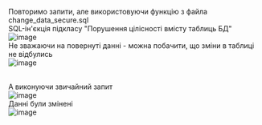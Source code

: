 Повторимо запити, але використовуючи функцію з файла change_data_secure.sql<br/>
SQL-ін'єкція підкласу "Порушення цілісності вмісту таблиць БД"<br/>
![image](https://user-images.githubusercontent.com/73271963/208271734-db592d3b-5adf-426f-b927-07e678aeccd9.png)
<br/>Не зважаючи на повернуті данні - можна побачити, що зміни в таблиці не відбулись<br/>
![image](https://user-images.githubusercontent.com/73271963/208271752-acb536c9-d64d-4f1b-9a4f-12e59632571b.png)

<br/>А виконуючи звичайний запит<br/>
![image](https://user-images.githubusercontent.com/73271963/208271764-073797f9-2c34-490d-bc03-61efacf3a320.png)
<br/>Данні були змінені<br/>
![image](https://user-images.githubusercontent.com/73271963/208271770-60af1db3-c15e-4971-a2d6-aa50be060c73.png)
